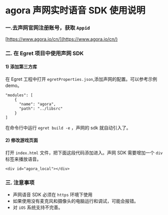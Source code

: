 # agora 声网实时语音 SDK 使用说明
### 一.去声网官网注册账号，获取 `Appid`
[https://www.agora.io/cn/](https://www.agora.io/cn/)



### 二. 在 Egret 项目中使用声网 SDK
#### 1) 添加第三方库
在 Egret 工程中打开 `egretProperties.json`,添加声网的配置。可以参考示例 demo。

```
"modules": [
    {
      "name": "agora",
      "path": "../libsrc"
    }
]
```

在命令行中运行 `egret build -e` ，声网的 sdk 就自动引入了。

#### 2) 修改游戏页面
打开 `index.html` 文件，把下面这段代码添加进入。声网 SDK 需要增加一个 `div` 标签来播放语音。

```
<div id="agora_local"></div>
```


### 三. 注意事项
* 声网语音 SDK 必须在 `https` 环境下使用
* 如果使用没有麦克风和摄像头的电脑运行和调试，可能会报错。
* 对 `iOS` 系统支持不完善。


